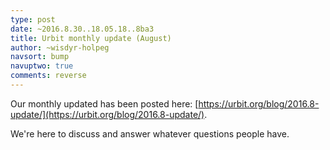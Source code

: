 ```yaml
---
type: post
date: ~2016.8.30..18.05.18..8ba3
title: Urbit monthly update (August)
author: ~wisdyr-holpeg
navsort: bump
navuptwo: true
comments: reverse
---
```


Our monthly updated has been posted here: [https://urbit.org/blog/2016.8-update/](https://urbit.org/blog/2016.8-update/). 

We're here to discuss and answer whatever questions people have.